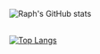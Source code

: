 ![Raph's GitHub stats](https://github-readme-stats.vercel.app/api?username=raphmwanza&show_icons=true&theme=radical)

<br>[![Top Langs](https://github-readme-stats.vercel.app/api/top-langs/?username=anuraghazra)](https://github.com/anuraghazra/github-readme-stats)
